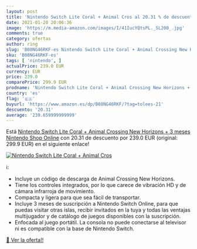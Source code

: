 ```yaml
---
layout: post
title: 'Nintendo Switch Lite Coral + Animal Cros al 20.31 % de descuento'
date: 2021-01-28 20:06:36
image: 'https://m.media-amazon.com/images/I/41IucYQtsPL._SL200_.jpg'
comments: true
category: ofertas
author: ring
slug: 'B08NG46RKF-es Nintendo Switch Lite Coral + Animal Crossing New Horizons...'
sku: 'B08NG46RKF-es'
tags: [ 'nintendo', ]
actualPrice: 239.0 EUR
currency: EUR
price: 239.0
comparePrice: 299.9 EUR
prodname: 'Nintendo Switch Lite Coral + Animal Crossing New Horizons + 3 meses Nintendo Shop Online'
country: 'es'
flag: '🇪🇸'
buyurl: 'https://www.amazon.es/dp/B08NG46RKF/?tag=tolees-21'
descuento: '20.31'
average: '239.659999999999'
---
```


Está [Nintendo Switch Lite Coral + Animal Crossing New Horizons + 3 meses Nintendo Shop Online](https://www.amazon.es/dp/B08NG46RKF/?tag=tolees-21) con 20.31 de descuento por 239.0 EUR (original: 299.9 EUR) en el siguiente enlace!

[![Nintendo Switch Lite Coral + Animal Cros](https://m.media-amazon.com/images/I/41IucYQtsPL._SL200_.jpg)](https://www.amazon.es/dp/B08NG46RKF/?tag=tolees-21)

ℹ️:

- Incluye un código de descarga de Animal Crossing New Horizons.
- Tiene los controles integrados, por lo que carece de vibración HD y de cámara infrarroja de movimiento.
- Compacta y ligera para que sea fácil de transportar.
- Incluye 3 meses de suscripción a Nintendo Switch Online, para que puedas visitar otras islas, recibir invitados en la tuya y todas las ventajas multijugador y de catálogo de juegos disponibles con la suscripción.
- Enfocada al juego portátil. La consola no puede conectarse al televisor ni es compatible con la base de Nintendo Switch.

[🛒 Ver la oferta!!](https://www.amazon.es/dp/B08NG46RKF/?tag=tolees-21)
